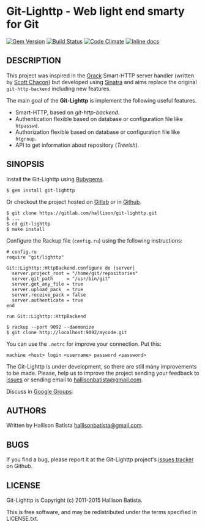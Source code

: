 # Git-Lighttp - Web light end smarty for Git

[![Gem Version](https://badge.fury.io/rb/git-lighttp.svg)](https://badge.fury.io/rb/git-lighttp)
[![Build Status](https://travis-ci.org/hallison/git-lighttp.svg?branch=master)](https://travis-ci.org/hallison/git-lighttp)
[![Code Climate](https://codeclimate.com/github/hallison/git-lighttp/badges/gpa.svg)](https://codeclimate.com/github/hallison/git-lighttp)
[![Inline docs](http://inch-ci.org/github/hallison/git-lighttp.svg?branch=master)](http://inch-ci.org/github/hallison/git-lighttp)

## DESCRIPTION

This project was inspired in the [Grack][1] Smart-HTTP server handler (written
by [Scott Chacon][2]) but developed using [Sinatra][3] and aims replace the
original `git-http-backend` including new features.

[1]: http://github.com/schacon/grack
[2]: http://github.com/schacon
[3]: http://www.sinatrarb.com

The main goal of the **Git-Lighttp** is implement the following useful features.

- Smart-HTTP, based on _git-http-backend_.
- Authentication flexible based on database or configuration file like `htpasswd`.
- Authorization flexible based on database or configuration file like `htgroup`.
- API to get information about repository (_Treeish_).

## SINOPSIS

Install the Git-Lighttp using [Rubygems][1].

    $ gem install git-lighttp

[1]: http://rubygems.org/gems/git-lighttp

Or checkout the project hosted on [Gitlab][1] or in [Github][2].

[1]: http://gitlab.com/hallison/git-lighttp
[2]: http://github.com/hallison/git-lighttp

    $ git clone https://gitlab.com/hallison/git-lighttp.git
    $ ...
    $ cd git-lighttp
    $ make install

Configure the Rackup file (`config.ru`) using the following instructions:

    # config.ru
    require "git/lighttp"

    Git::Lighttp::HttpBackend.configure do |server|
      server.project_root = "/home/git/repositories"
      server.git_path     = "/usr/bin/git"
      server.get_any_file = true
      server.upload_pack  = true
      server.receive_pack = false
      server.authenticate = true
    end

    run Git::Lighttp::HttpBackend

    $ rackup --port 9092 --daemonize
    $ git clone http://localhost:9092/mycode.git

You can use the `.netrc` for improve your connection. Put this:

    machine <host> login <username> password <password>

The Git-Lighttp is under development, so there are still many improvements to
be made. Please, help us to improve the project sending your feedback to
[issues][1] or sending email to [hallisonbatista@gmail.com][2].

[1]: http://github.com/hallison/git-lighttp
[2]: mailto:hallisonbatista@gmail.com

Discuss in [Google Groups][1].

[1]: http://groups.google.com/group/git-lighttp

## AUTHORS

Written by Hallison Batista <hallisonbatista@gmail.com>.

## BUGS

If you find a bug, please report it at the Git-Lighttp project's
[issues tracker][1] on Github.

[1]: http://github.com/hallison/git-lighttp

## LICENSE

Git-Lighttp is Copyright (c) 2011-2015 Hallison Batista.

This is free software, and may be redistributed under the terms specified in
LICENSE.txt.

